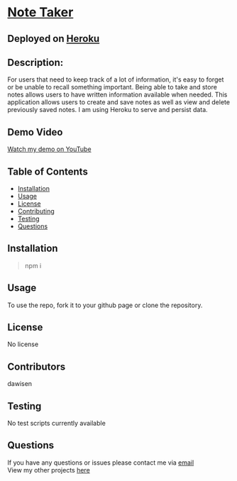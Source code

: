 # [Note Taker](https://note-taker-app-1.herokuapp.com/)
## Deployed on [Heroku](https://note-taker-app-1.herokuapp.com/)


## Description:
For users that need to keep track of a lot of information, it's easy to forget or be unable to recall something important. Being able to take and store notes allows users to have written information available when needed. This application allows users to create and save notes as well as view and delete previously saved notes. I am using Heroku to serve and persist data.

## Demo Video
[Watch my demo on YouTube](/////////////////)
## Table of Contents

* [Installation](#Installation)
* [Usage](#Usage)
* [License](#License)
* [Contributing](#Contributing)
* [Testing](#Testing)
* [Questions](#Questions)

## Installation
>npm i
  
## Usage
To use the repo, fork it to your github page or clone the repository.

## License
No license

## Contributors
dawisen

## Testing
No test scripts currently available
  
## Questions
If you have any questions or issues please contact me via [email](daniellewwise@gmail.com)<br>
View my other projects [here](https://github.com/dawisen?tab=repositories)

